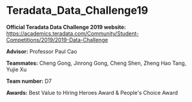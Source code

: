 # Teradata_Data_Challenge19

**Official Teradata Data Challenge 2019 website:**
https://academics.teradata.com/Community/Student-Competitions/2019/2019-Data-Challenge


**Advisor:** Professor Paul Cao

**Teammates:** Cheng Gong, Jinrong Gong, Cheng Shen, Zheng Hao Tang, Yujie Xu

**Team number:** D7

**Awards:** Best Value to Hiring Heroes Award & People's Choice Award

